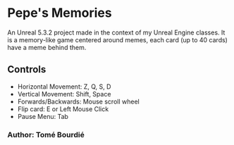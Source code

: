 # Pepe's Memories

An Unreal 5.3.2 project made in the context of my Unreal Engine classes.
It is a memory-like game centered around memes, each card (up to 40 cards) have a meme behind them.

## Controls

- Horizontal Movement: Z, Q, S, D
- Vertical Movement: Shift, Space
- Forwards/Backwards: Mouse scroll wheel
- Flip card: E or Left Mouse Click
- Pause Menu: Tab

### Author: Tomé Bourdié